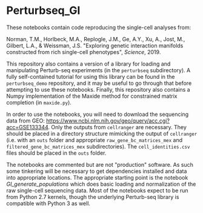 # Perturbseq_GI

These notebooks contain code reproducing the single-cell analyses from:

Norman, T.M., Horlbeck, M.A., Replogle, J.M., Ge, A.Y., Xu, A., Jost, M., Gilbert, L.A., & Weissman, J.S. "Exploring genetic interaction manifolds constructed from rich single-cell phenotypes", *Science*, 2019.

This repository also contains a version of a library for loading and manipulating Perturb-seq experiments (in the `perturbseq` subdirectory). A fully self-contained tutorial for using this library can be found in the `perturbseq_demo` repository, and it may be useful to go through that before attempting to use these notebooks. Finally, this repository also contains a Numpy implementation of the Maxide method for constrained matrix completion (in `maxide.py`).

In order to use the notebooks, you will need to download the sequencing data from GEO: https://www.ncbi.nlm.nih.gov/geo/query/acc.cgi?acc=GSE133344. Only the outputs from `cellranger` are necessary. They should be placed in a directory structure mimicking the output of `cellranger` (i.e. with an `outs` folder and appropriate `raw_gene_bc_matrices_mex` and `filtered_gene_bc_matrices_mex` subdirectories). The `cell_identities.csv` files should be placed in the `outs` folder.

The notebooks are commented but are not "production" software. As such some tinkering will be necessary to get dependencies installed and data into appropriate locations. The appropriate starting point is the notebook *GI_generate_populations* which does basic loading and normalization of the raw single-cell sequencing data. Most of the notebooks expect to be run from Python 2.7 kernels, though the underlying Perturb-seq library is compatible with Python 3 as well.
